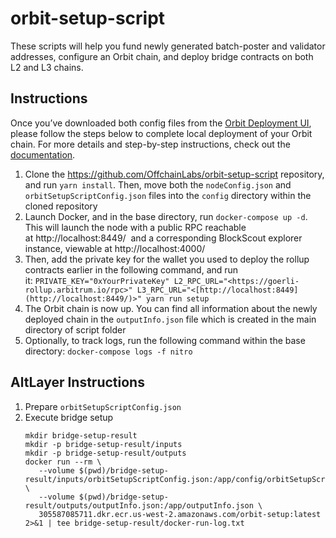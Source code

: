 # orbit-setup-script

These scripts will help you fund newly generated batch-poster and validator addresses, configure an Orbit chain, and deploy bridge contracts on both L2 and L3 chains.

## Instructions

Once you’ve downloaded both config files from the [Orbit Deployment UI](https://orbit.arbitrum.io/), please follow the steps below to complete local deployment of your Orbit chain. For more details and step-by-step instructions, check out the [documentation](https://developer.arbitrum.io/launch-orbit-chain/orbit-quickstart).

1. Clone the https://github.com/OffchainLabs/orbit-setup-script repository, and run `yarn install`. Then, move both the `nodeConfig.json` and `orbitSetupScriptConfig.json` files into the `config` directory within the cloned repository
2. Launch Docker, and in the base directory, run `docker-compose up -d`. This will launch the node with a public RPC reachable at http://localhost:8449/  and a corresponding BlockScout explorer instance, viewable at http://localhost:4000/
3. Then, add the private key for the wallet you used to deploy the rollup contracts earlier in the following command, and run it: `PRIVATE_KEY="0xYourPrivateKey" L2_RPC_URL="<https://goerli-rollup.arbitrum.io/rpc>" L3_RPC_URL="<[http://localhost:8449](http://localhost:8449/)>" yarn run setup`
4. The Orbit chain is now up. You can find all information about the newly deployed chain in the `outputInfo.json` file which is created in the main directory of script folder
5. Optionally, to track logs, run the following command within the base directory: `docker-compose logs -f nitro`

## AltLayer Instructions

1. Prepare `orbitSetupScriptConfig.json`
2. Execute bridge setup
   ```
   mkdir bridge-setup-result
   mkdir -p bridge-setup-result/inputs
   mkdir -p bridge-setup-result/outputs
   docker run --rm \
      --volume $(pwd)/bridge-setup-result/inputs/orbitSetupScriptConfig.json:/app/config/orbitSetupScriptConfig.json \
      --volume $(pwd)/bridge-setup-result/outputs/outputInfo.json:/app/outputInfo.json \
      305587085711.dkr.ecr.us-west-2.amazonaws.com/orbit-setup:latest 2>&1 | tee bridge-setup-result/docker-run-log.txt
   ```
